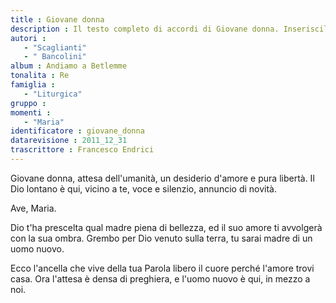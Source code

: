 ```yaml
--- 
title : Giovane donna
description : Il testo completo di accordi di Giovane donna. Inseriscila nel tuo canzoniere!
autori : 
   - "Scaglianti"
   - " Bancolini"
album : Andiamo a Betlemme
tonalita : Re
famiglia : 
   - "Liturgica"
gruppo : 
momenti : 
   - "Maria"
identificatore : giovane_donna
datarevisione : 2011_12_31
trascrittore : Francesco Endrici
--- 
```




Giovane donna, attesa dell'umanità,
un desiderio d'amore e pura libertà.
Il Dio lontano è qui, vicino a te,
voce e silenzio, annuncio di novità. 


Ave, Maria. 


Dio t'ha prescelta qual madre piena di bellezza, 
ed il suo amore ti avvolgerà con la sua ombra.
Grembo per Dio venuto sulla terra,
tu sarai madre di un uomo nuovo. 


Ecco l'ancella che vive della tua Parola
libero il cuore perché l'amore trovi casa.
Ora l'attesa è densa di preghiera,
e l'uomo nuovo è qui, in mezzo a noi. 


